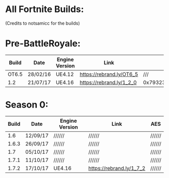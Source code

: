 # All Fortnite Builds:
(Credits to notsamicc for the builds)

# Pre-BattleRoyale:
| Build       | Date            | Engine Version | Link                     | AES                                                                |
| ----------- | --------------- | -------------- | ------------------------ | ------------------------------------------------------------------ |
| OT6.5       |  28/02/16       | UE4.12         | https://rebrand.ly/OT6_5 | ///                                                                |
| 1.2         |  21/07/17       | UE4.16         | https://rebrand.ly/1_2_0 | 0x79323938716A53623131354E71513341676164333044576E3251597254493843 |

# Season 0:
| Build       | Date            | Engine Version | Link                     | AES                                                                |
| ----------- | --------------- | -------------- | ------------------------ | ------------------------------------------------------------------ |
| 1.6         |  12/09/17       | //////         | //////                   | //////                                                             |
| 1.6.3       |  26/09/17       | //////         | //////                   | //////                                                             |
| 1.7         |  05/10/17       | //////         | //////                   | //////                                                             |
| 1.7.1       |  11/10/17       | //////         | //////                   | //////                                                             |
| 1.7.2       |  17/10/17       | UE4.16         | https://rebrand.ly/1_7_2 | //////                                                             |